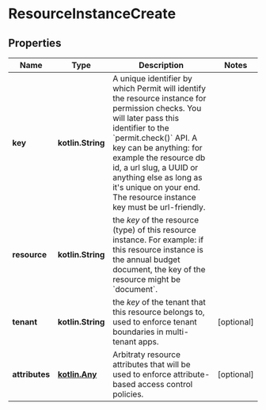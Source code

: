 
# ResourceInstanceCreate

## Properties
Name | Type | Description | Notes
------------ | ------------- | ------------- | -------------
**key** | **kotlin.String** | A unique identifier by which Permit will identify the resource instance for permission checks. You will later pass this identifier to the &#x60;permit.check()&#x60; API. A key can be anything: for example the resource db id, a url slug, a UUID or anything else as long as it&#39;s unique on your end. The resource instance key must be url-friendly. | 
**resource** | **kotlin.String** | the *key* of the resource (type) of this resource instance. For example: if this resource instance is the annual budget document, the key of the resource might be &#x60;document&#x60;. | 
**tenant** | **kotlin.String** | the *key* of the tenant that this resource belongs to, used to enforce tenant boundaries in multi-tenant apps. |  [optional]
**attributes** | [**kotlin.Any**](.md) | Arbitraty resource attributes that will be used to enforce attribute-based access control policies. |  [optional]




